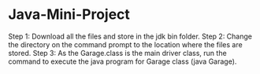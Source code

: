# Java-Mini-Project
Step 1: Download all the files and store in the jdk bin folder.
Step 2: Change the directory on the command prompt to the location where the files are stored.
Step 3: As the Garage.class is the main driver class, run the command to execute the java program for Garage class (java Garage).  
